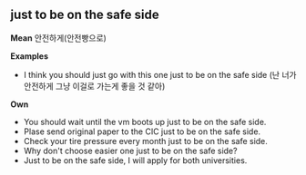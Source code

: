 just to be on the safe side
---------------------------

**Mean**
안전하게(안전빵으로)


**Examples**
- I think you should just go with this one just to be on the safe side
  (난 너가 안전하게 그냥 이걸로 가는게 좋을 것 같아)
  

**Own**
- You should wait until the vm boots up just to be on the safe side.
- Plase send original paper to the CIC just to be on the safe side.
- Check your tire pressure every month just to be on the safe side.
- Why don't choose easier one just to be on the safe side?
- Just to be on the safe side, I will apply for both universities.

